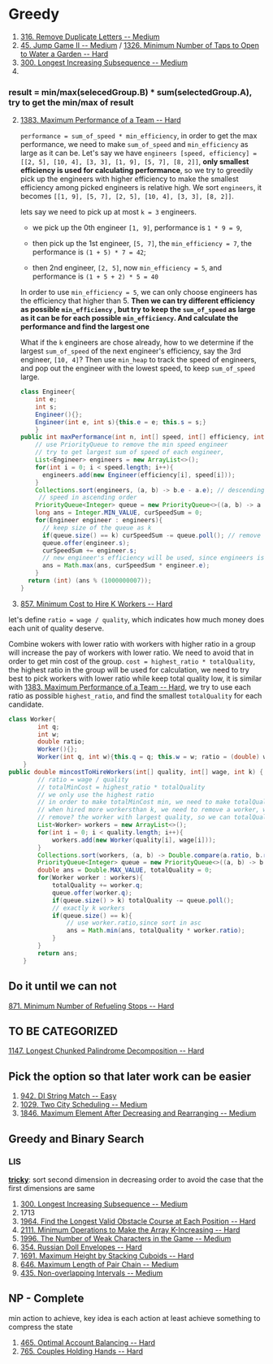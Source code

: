 # Greedy

1. [316. Remove Duplicate Letters -- Medium](https://leetcode.com/problems/remove-duplicate-letters/)
2. [45. Jump Game II -- Medium](https://leetcode.com/problems/jump-game-ii) / [1326. Minimum Number of Taps to Open to Water a Garden -- Hard](https://leetcode.com/problems/minimum-number-of-taps-to-open-to-water-a-garden/)
2. [300. Longest Increasing Subsequence -- Medium](https://leetcode.com/problems/longest-increasing-subsequence/)
2. 

### result = min/max(selecedGroup.B) * sum(selectedGroup.A), try to get the min/max of result

2. [1383. Maximum Performance of a Team -- Hard](https://leetcode.com/problems/maximum-performance-of-a-team/)

   `performance = sum_of_speed * min_efficiency`, in order to get the max performance, we need to make `sum_of_speed`  and `min_efficiency` as large as it can be. Let's say we have  `engineers [speed, efficiency] = [[2, 5], [10, 4], [3, 3], [1, 9], [5, 7], [8, 2]]`, **only smallest efficiency is used for calculating performance**, so we try to greedily pick up the engineers with higher efficiency to make the smallest efficiency among picked engineers is relative high. We sort `engineers`, it becomes `[[1, 9], [5, 7], [2, 5], [10, 4], [3, 3], [8, 2]]`.

   lets say we need to pick up at most `k = 3` engineers. 

   + we pick up the 0th engineer `[1, 9]`,  performance is `1 * 9 = 9`, 

   + then pick up the 1st engineer, `[5, 7]`, the `min_efficiency = 7`,  the performance is `(1 + 5) * 7 = 42`;
   + then 2nd engineer, `[2, 5]`, now `min_efficiency = 5`, and performance is `(1 + 5 + 2) * 5 = 40`

   In order to use `min_efficiency = 5`, we can only choose engineers has the efficiency that higher than 5. **Then we can try different efficiency as possible `min_efficiency` , but try to keep the `sum_of_speed` as large as it can be for each possible `min_efficiency`. And calculate the performance and find the largest one**

   What if the `k` engineers are chose already, how to we determine if the largest `sum_of_speed` of the next engineer's efficiency, say the 3rd engineer, `[10, 4]`? Then use `min_heap` to track the speed of engineers, and pop out the engineer with the lowest speed, to keep `sum_of_speed` large.

   ```java
   class Engineer{
       int e;
       int s;
       Engineer(){};
       Engineer(int e, int s){this.e = e; this.s = s;}
       }
   public int maxPerformance(int n, int[] speed, int[] efficiency, int k) {
       // use PriorityQueue to remove the min speed engineer
       // try to get largest sum of speed of each engineer, 
       List<Engineer> engineers = new ArrayList<>();
       for(int i = 0; i < speed.length; i++){
         engineers.add(new Engineer(efficiency[i], speed[i]));
       }
       Collections.sort(engineers, (a, b) -> b.e - a.e); // descending
     	// speed in ascending order
       PriorityQueue<Integer> queue = new PriorityQueue<>((a, b) -> a - b);
       long ans = Integer.MIN_VALUE, curSpeedSum = 0;
       for(Engineer engineer : engineers){
         // keep size of the queue as k
         if(queue.size() == k) curSpeedSum -= queue.poll(); // remove slowest engineer
         queue.offer(engineer.s);
         curSpeedSum += engineer.s;
         // new engineer's efficiency will be used, since engineers is in descending order
         ans = Math.max(ans, curSpeedSum * engineer.e);
       }
     return (int) (ans % (1000000007));
   }
   ```

   

3. [857. Minimum Cost to Hire K Workers -- Hard](https://leetcode.com/problems/minimum-cost-to-hire-k-workers/)

let's define `ratio = wage / quality`, which indicates how much money does each unit of quality deserve.

Combine wokers with lower ratio with workers with higher ratio in a group will increase the pay of workers with lower ratio. We need to avoid that in order to get min cost of the group. `cost = highest_ratio * totalQuality`, the highest ratio in the group will be used for calculation, we need to try best to pick workers with lower ratio while keep total quality low, it is similar with  [1383. Maximum Performance of a Team -- Hard](#2), we try to use each ratio as possible `highest_ratio`, and find the smallest `totalQuality` for each candidate.

```java
class Worker{
        int q;
        int w;
        double ratio;
        Worker(){};
        Worker(int q, int w){this.q = q; this.w = w; ratio = (double) w / q;}
    }
public double mincostToHireWorkers(int[] quality, int[] wage, int k) {
        // ratio = wage / quality
        // totalMinCost = highest_ratio * totalQuality
        // we only use the highest ratio
        // in order to make totalMinCost min, we need to make totalQuality as low as we can
        // when hired more workersthan k, we need to remove a worker, which one should we 
        // remove? the worker with largest quality, so we can totalQuality low. here we use maxheap
        List<Worker> workers = new ArrayList<>();
        for(int i = 0; i < quality.length; i++){
            workers.add(new Worker(quality[i], wage[i]));
        }
        Collections.sort(workers, (a, b) -> Double.compare(a.ratio, b.ratio));
        PriorityQueue<Integer> queue = new PriorityQueue<>((a, b) -> b - a);// quality max heap
        double ans = Double.MAX_VALUE, totalQuality = 0;
        for(Worker worker : workers){
            totalQuality += worker.q;
            queue.offer(worker.q);
            if(queue.size() > k) totalQuality -= queue.poll();
            // exactly k workers
            if(queue.size() == k){
                // use worker.ratio,since sort in asc
                ans = Math.min(ans, totalQuality * worker.ratio);
            }
        }
        return ans;
    }
```

## Do it until we can not

[871. Minimum Number of Refueling Stops -- Hard](https://leetcode.com/problems/minimum-number-of-refueling-stops/)



## TO BE CATEGORIZED

[1147. Longest Chunked Palindrome Decomposition -- Hard](https://leetcode.com/problems/longest-chunked-palindrome-decomposition/)



## Pick the option so that later work can be easier

1. [942. DI String Match -- Easy](https://leetcode.com/problems/di-string-match/)
1. [1029. Two City Scheduling -- Medium](https://leetcode.com/problems/two-city-scheduling/)
1. [1846. Maximum Element After Decreasing and Rearranging -- Medium](https://leetcode.com/problems/maximum-element-after-decreasing-and-rearranging/)

##  Greedy and Binary Search

### LIS

**<u>tricky</u>**: sort second dimension in decreasing order to avoid the case that the first dimensions are same

1. [300. Longest Increasing Subsequence -- Medium](https://leetcode.com/problems/longest-increasing-subsequence)
3. 1713
4. [1964. Find the Longest Valid Obstacle Course at Each Position -- Hard](https://leetcode.com/problems/find-the-longest-valid-obstacle-course-at-each-position/)
5. [2111. Minimum Operations to Make the Array K-Increasing -- Hard](https://leetcode.com/problems/minimum-operations-to-make-the-array-k-increasing)
5. [1996. The Number of Weak Characters in the Game -- Medium](https://leetcode.com/problems/the-number-of-weak-characters-in-the-game/)
6. [354. Russian Doll Envelopes -- Hard](https://leetcode.com/problems/russian-doll-envelopes)
7. [1691. Maximum Height by Stacking Cuboids -- Hard](https://leetcode.com/problems/maximum-height-by-stacking-cuboids/)
8. [646. Maximum Length of Pair Chain -- Medium](https://leetcode.com/problems/maximum-length-of-pair-chain/)
8. [435. Non-overlapping Intervals -- Medium](https://leetcode.com/problems/non-overlapping-intervals)



## NP - Complete

min action to achieve, key idea is each action at least achieve something to compress the state

1. [465. Optimal Account Balancing --  Hard](https://leetcode.com/problems/optimal-account-balancing/)
1. [765. Couples Holding Hands -- Hard](https://leetcode.com/problems/couples-holding-hands/)
